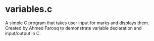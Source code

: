 # variables.c
A simple C program that takes user input for marks and displays them. Created by Ahmed Farooq to demonstrate variable declaration and input/output in C.
